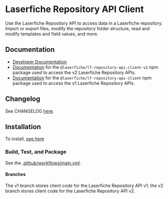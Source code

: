 # Laserfiche Repository API Client

Use the Laserfiche Repository API to access data in a Laserfiche repository. Import or export files, modify the repository folder structure, read and modify templates and field values, and more.

## Documentation

- [Developer Documentation](https://developer.laserfiche.com/)
- [Documentation](https://laserfiche.github.io/lf-repository-api-client-js/docs/v2/index.html) for the `@laserfiche/lf-repository-api-client-v2` npm package used to access the v2 Laserfiche Repository APIs.
- [Documentation](https://laserfiche.github.io/lf-repository-api-client-js/docs/v1/index.html) for the `@laserfiche/lf-repository-api-client` npm package used to access the v1 Laserfiche Repository APIs.

## Changelog

See CHANGELOG [here](https://github.com/Laserfiche/lf-repository-api-client-js/blob/HEAD/CHANGELOG.md).

## Installation

To install, [see here](https://www.npmjs.com/package/@laserfiche/lf-repository-api-client)

### Build, Test, and Package

See the [.github/workflows/main.yml](https://github.com/Laserfiche/lf-repository-api-client-js/blob/HEAD/.github/workflows/main.yml).

#### Branches

The v1 branch stores client code for the Laserfiche Repository API v1; the v2 branch stores client code for the Laserfiche Repository API v2.